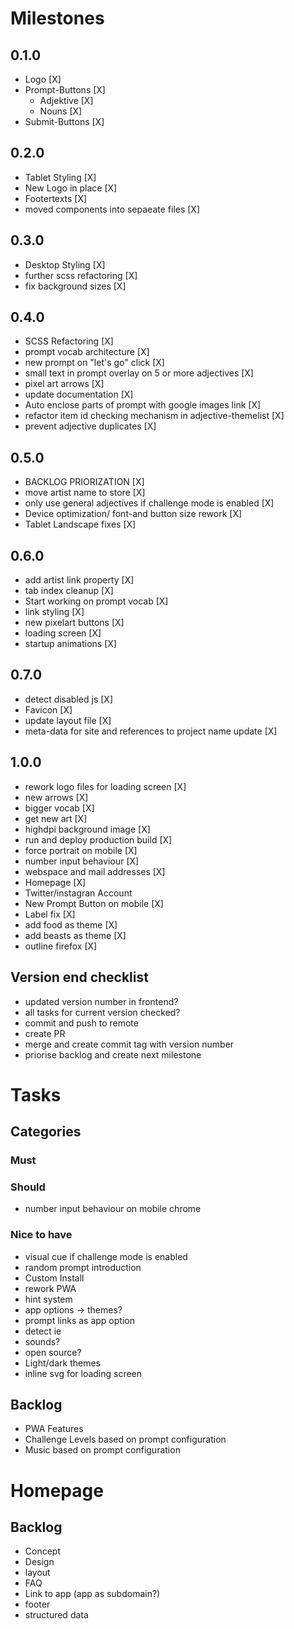 # Milestones
## 0.1.0
- Logo [X]
- Prompt-Buttons [X]
  - Adjektive [X]
  - Nouns [X]
- Submit-Buttons [X]

## 0.2.0
- Tablet Styling [X]
- New Logo in place [X]
- Footertexts [X]
- moved components into sepaeate files [X]

## 0.3.0
- Desktop Styling [X]
- further scss refactoring [X]
- fix background sizes [X]

## 0.4.0
- SCSS Refactoring [X]
- prompt vocab architecture [X]
- new prompt on "let's go" click [X]
- small text in prompt overlay on 5 or more adjectives [X]
- pixel art arrows [X]
- update documentation [X]
- Auto enclose parts of prompt with google images link [X]
- refactor item id checking mechanism in adjective-themelist [X]
- prevent adjective duplicates [X]

## 0.5.0
- BACKLOG PRIORIZATION [X]
- move artist name to store [X]
- only use general adjectives if challenge mode is enabled [X]
- Device optimization/ font-and button size rework [X]
- Tablet Landscape fixes [X]

## 0.6.0
- add artist link property [X]
- tab index cleanup [X]
- Start working on prompt vocab [X]
- link styling [X]
- new pixelart buttons [X]
- loading screen [X]
- startup animations [X]

## 0.7.0
- detect disabled js [X]
- Favicon [X]
- update layout file [X]
- meta-data for site and references to project name update [X]

## 1.0.0
- rework logo files for loading screen [X]
- new arrows [X]
- bigger vocab [X]
- get new art [X]
- highdpi background image [X]
- run and deploy production build [X]
- force portrait on mobile [X]
- number input behaviour [X]
- webspace and mail addresses [X]
- Homepage [X]
- Twitter/instagran Account
- New Prompt Button on mobile [X]
- Label fix [X]
- add food as theme [X]
- add beasts as theme [X]
- outline firefox [X]

## Version end checklist
- updated version number in frontend?
- all tasks for current version checked?
- commit and push to remote
- create PR
- merge and create commit tag with version number
- priorise backlog and create next milestone

# Tasks
## Categories
### Must

### Should
- number input behaviour on mobile chrome

### Nice to have
- visual cue if challenge mode is enabled
- random prompt introduction
- Custom Install
- rework PWA
- hint system
- app options -> themes?
- prompt links as app option
- detect ie
- sounds?
- open source?
- Light/dark themes
- inline svg for loading screen

## Backlog
- PWA Features
- Challenge Levels based on prompt configuration
- Music based on prompt configuration

# Homepage
## Backlog
- Concept
- Design
- layout
- FAQ
- Link to app (app as subdomain?)
- footer
- structured data